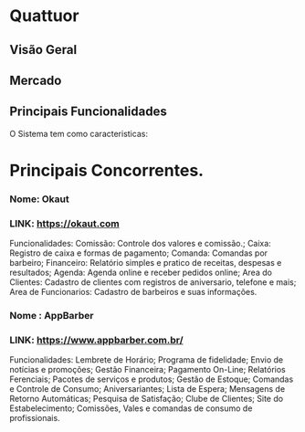 
# Quattuor #

## Visão Geral ##

## Mercado ##

## Principais Funcionalidades ##
O Sistema tem como caracteristicas:


# Principais Concorrentes. #

### Nome: Okaut 
### LINK: https://okaut.com
Funcionalidades: 
Comissão: Controle dos valores e comissão.;
Caixa: Registro de caixa e formas de pagamento;
Comanda: Comandas por barbeiro;
Financeiro: Relatório simples e pratico de receitas, despesas e resultados;
Agenda: Agenda online e receber pedidos online;
Area do Clientes: Cadastro de clientes com registros de aniversario, telefone e mais;
Area de Funcionarios: Cadastro de barbeiros e suas informações. 

### Nome :  AppBarber 
### LINK:  https://www.appbarber.com.br/
Funcionalidades: Lembrete de Horário; Programa de fidelidade; Envio de notícias e promoções; Gestão Financeira;
Pagamento On-Line; Relatórios Ferenciais; Pacotes de serviços e produtos; Gestão de Estoque; Comandas e Controle de Consumo;
Aniversariantes; Lista de Espera; Mensagens de Retorno Automáticas; Pesquisa de Satisfação; Clube de Clientes; Site do Estabelecimento; Comissões, Vales e comandas de consumo de profissionais.

